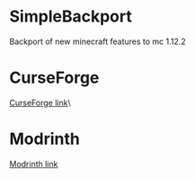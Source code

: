# SimpleBackport
Backport of new minecraft features to mc 1.12.2
# CurseForge
[CurseForge link](https://www.curseforge.com/minecraft/mc-mods/simplebackport)\
# Modrinth
[Modrinth link](https://modrinth.com/mod/simplebackport)
